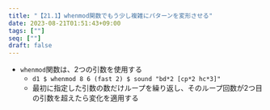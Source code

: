 ```yaml
---
title: "【21.1】whenmod関数でもう少し複雑にパターンを変形させる"
date: 2023-08-21T01:51:43+09:00
tags: [""]
seq: [""]
draft: false
---
```


- `whenmod`関数は、2つの引数を使用する
  - `d1 $ whenmod 8 6 (fast 2) $ sound "bd*2 [cp*2 hc*3]"`
  - 最初に指定した引数の数だけループを繰り返し、そのループ回数が2つ目の引数を超えたら変化を適用する